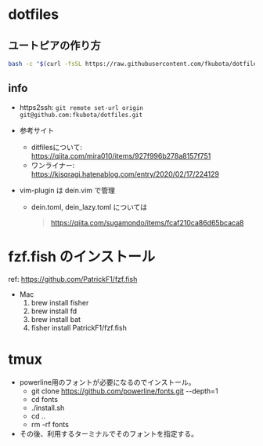 # dotfiles

## ユートピアの作り方
```bash
bash -c "$(curl -fsSL https://raw.githubusercontent.com/fkubota/dotfiles/master/install.sh)"
```


## info
- https2ssh: `git remote set-url origin git@github.com:fkubota/dotfiles.git`
- 参考サイト
	- ditfilesについて: https://qiita.com/mira010/items/927f996b278a8157f751
	- ワンライナー: https://kisqragi.hatenablog.com/entry/2020/02/17/224129

- vim-plugin は dein.vim で管理
  - dein.toml, dein_lazy.toml については
    > https://qiita.com/sugamondo/items/fcaf210ca86d65bcaca8


# fzf.fish のインストール
ref: https://github.com/PatrickF1/fzf.fish
- Mac
	1. brew install fisher
  2. brew install fd
  3. brew install bat
  4. fisher install PatrickF1/fzf.fish


# tmux
- powerline用のフォントが必要になるのでインストール。
  - git clone https://github.com/powerline/fonts.git --depth=1
  - cd fonts
  - ./install.sh
  - cd ..
  - rm -rf fonts
- その後、利用するターミナルでそのフォントを指定する。
